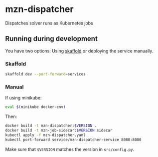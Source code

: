 # mzn-dispatcher

Dispatches solver runs as Kubernetes jobs

## Running during development

You have two options: Using [skaffold](https://skaffold.dev) or deploying
the service manually.

### Skaffold

```bash
skaffold dev --port-forward=services
```

### Manual

If using minikube:

```bash
eval $(minikube docker-env)
```

Then:

```bash
docker build -t mzn-dispatcher:$VERSION .
docker build -t mzn-job-sidecar:$VERSION sidecar
kubectl apply -f mzn-dispatcher.yaml
kubectl port-forward service/mzn-dispatcher-service 8080:8080
```

Make sure that `$VERSION` matches the version in `src/config.py`.
